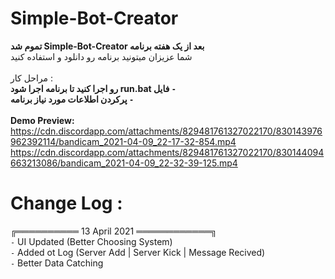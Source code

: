 # Simple-Bot-Creator

**تموم شد Simple-Bot-Creator بعد از یک هفته برنامه**
</br>
شما عزیزان میتونید برنامه رو دانلود و استفاده کنید
</br>
</br>
مراحل کار :
</br>
**رو اجرا کنید تا برنامه اجرا شود run.bat فایل `-`**
</br>
**پرکردن اطلاعات مورد نیاز برنامه `-`**
</br>
</br>
**Demo Preview:**
https://cdn.discordapp.com/attachments/829481761327022170/830143976962392114/bandicam_2021-04-09_22-17-32-854.mp4
</br>
https://cdn.discordapp.com/attachments/829481761327022170/830144094663213086/bandicam_2021-04-09_22-32-39-125.mp4

# Change Log : </br>
╔══════════ 13 April 2021 ════════════╗ </br>
`-` UI Updated (Better Choosing System) </br>
`-` Added ot Log (Server Add | Server Kick | Message Recived) </br>
`-` Better Data Catching <br>
